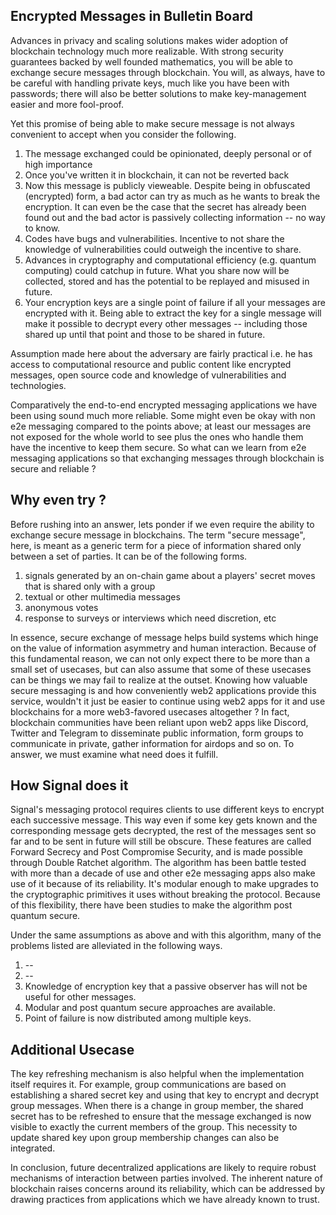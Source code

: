 ## Encrypted Messages in Bulletin Board
Advances in privacy and scaling solutions makes wider adoption of blockchain technology much more realizable. With strong security guarantees backed by well founded mathematics, you will be able to exchange secure messages through blockchain. You will, as always, have to be careful with handling private keys, much like you have been with passwords; there will also be better solutions to make key-management easier and more fool-proof. 

Yet this promise of being able to make secure message is not always convenient to accept when you consider the following.
1. The message exchanged could be opinionated, deeply personal or of high importance
2. Once you've written it in blockchain, it can not be reverted back
3. Now this message is publicly vieweable. Despite being in obfuscated (encrypted) form, a bad actor can try as much as he wants to break the encryption. It can even be the case that the secret has already been found out and the bad actor is passively collecting information -- no way to know.
4. Codes have bugs and vulnerabilities. Incentive to not share the knowledge of vulnerabilities could outweigh the incentive to share. 
5. Advances in cryptography and computational efficiency (e.g. quantum computing) could catchup in future. What you share now will be collected, stored and has the potential to be replayed and misused in future.
6. Your encryption keys are a single point of failure if all your messages are encrypted with it. Being able to extract the key for a single message will make it possible to decrypt every other messages -- including those shared up until that point and those to be shared in future. 

Assumption made here about the adversary are fairly practical i.e. he has access to computational resource and public content like encrypted messages, open source code and knowledge of vulnerabilities and technologies.

Comparatively the end-to-end encrypted messaging applications we have been using sound much more reliable. Some might even be okay with non e2e messaging compared to the points above; at least our messages are not exposed for the whole world to see plus the ones who handle them have the incentive to keep them secure. So what can we learn from e2e messaging applications so that exchanging messages through blockchain is secure and reliable ?

## Why even try ?
Before rushing into an answer, lets ponder if we even require the ability to exchange secure message in blockchains. The term "secure message", here, is meant as a generic term for a piece of information shared only between a set of parties. It can be of the following forms.
1. signals generated by an on-chain game about a players' secret moves that is shared only with a group
2. textual or other multimedia messages 
3. anonymous votes 
4. response to surveys or interviews which need discretion, etc

In essence, secure exchange of message helps build systems which hinge on the value of information asymmetry and human interaction. Because of this fundamental reason, we can not only expect there to be more than a small set of usecases, but can also assume that some of these usecases can be things we may fail to realize at the outset. Knowing how valuable secure messaging is and how conveniently web2 applications provide this service, wouldn't it just be easier to continue using web2 apps for it and use blockchains for a more web3-favored usecases altogether ? In fact, blockchain communities have been reliant upon web2 apps like Discord, Twitter and Telegram to disseminate public information, form groups to communicate in private, gather information for airdops and so on.
To answer, we must examine what need does it fulfill. 


## How Signal does it
Signal's messaging protocol requires clients to use different keys to encrypt each successive message. This way even if some key gets known and the corresponding message gets decrypted, the rest of the messages sent so far and to be sent in future will still be obscure. These features are called Forward Secrecy and Post Compromise Security, and is made possible through Double Ratchet algorithm. The algorithm has been battle tested with more than a decade of use and other e2e messaging apps also make use of it because of its reliability. It's modular enough to make upgrades to the cryptographic primitives it uses without breaking the protocol. Because of this flexibility, there have been studies to make the algorithm post quantum secure.

Under the same assumptions as above and with this algorithm, many of the problems listed are alleviated in the following ways.
1. --
2. --
3. Knowledge of encryption key that a passive observer has will not be useful for other messages.
4. Modular and post quantum secure approaches are available.
5. Point of failure is now distributed among multiple keys.


## Additional Usecase
The key refreshing mechanism is also helpful when the implementation itself requires it. For example, group communications are based on establishing a shared secret key and using that key to encrypt and decrypt group messages. When there is a change in group member, the shared secret has to be refreshed to ensure that the message exchanged is now visible to exactly the current members of the group. This necessity to update shared key upon group membership changes can also be integrated.

In conclusion, future decentralized applications are likely to require robust mechanisms of interaction between parties involved. The inherent nature of blockchain raises concerns around its reliability, which can be addressed by drawing practices from applications which we have already known to trust.